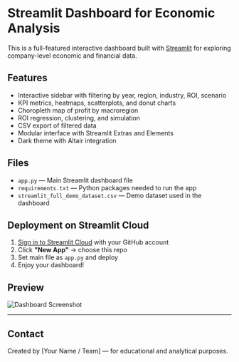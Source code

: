 # Streamlit Dashboard for Economic Analysis

This is a full-featured interactive dashboard built with [Streamlit](https://streamlit.io) for exploring company-level economic and financial data.

## Features

- Interactive sidebar with filtering by year, region, industry, ROI, scenario
- KPI metrics, heatmaps, scatterplots, and donut charts
- Choropleth map of profit by macroregion
- ROI regression, clustering, and simulation
- CSV export of filtered data
- Modular interface with Streamlit Extras and Elements
- Dark theme with Altair integration

## Files

- `app.py` — Main Streamlit dashboard file
- `requirements.txt` — Python packages needed to run the app
- `streamlit_full_demo_dataset.csv` — Demo dataset used in the dashboard

## Deployment on Streamlit Cloud

1. [Sign in to Streamlit Cloud](https://streamlit.io/cloud) with your GitHub account
2. Click **"New App"** → choose this repo
3. Set main file as `app.py` and deploy
4. Enjoy your dashboard!

## Preview

![Dashboard Screenshot](screenshot.png)

---

## Contact

Created by [Your Name / Team] — for educational and analytical purposes.

